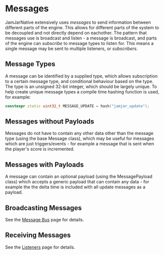 # Messages

JamJarNative extensively uses *messages* to send information between different parts of the engine. This allows for
different parts of the system to be decoupled and not directly depend on eachother. The pattern that messages use
is broadcast and listen - a message is broadcast, and parts of the engine can *subscribe* to message types to listen
for. This means a single message may be sent to multiple listeners, or *subscribers*.

## Message Types

A message can be identified by a supplied type, which allows subscription to a certain message type, and conditional
behaviour based on the type. The type is an unsigned 32-bit integer, which should be largely unique. To help create
unique message types a compile time hashing function is used, for example:

```c++
constexpr static uint32_t MESSAGE_UPDATE = hash("jamjar_update");
```

## Messages without Payloads

Messages do not have to contain any other data other than the message type (using the base Message class), which may be
useful for messages which are just triggers/events - for example a message that is sent when the player's score is
incremented.

## Messages with Payloads

A message can contain an optional payload (using the MessagePayload class) which accepts a generic payload that can
contain any data - for example the the delta time is included with all update messages as a payload.

## Broadcasting Messages

See the [Message Bus] page for details.

## Receiving Messages

See the [Listeners] page for details.

[Message Bus]:./message_bus.md
[Listeners]:./listeners.md
